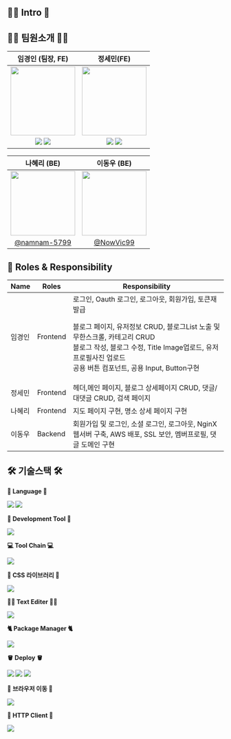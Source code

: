 <h2>🙇‍♂️ Intro 🙇‍</h2>

<h2>🙆🏻 팀원소개 🙆🏻</h2>

|임경인 (팀장, FE) |정세민(FE)
:-----------------------------:|:-----------------------------:|
|<img src='https://user-images.githubusercontent.com/99936345/226787861-b0558d67-6cf1-498e-baad-c8c73c86fd46.png' width='150' height='160'>|<img src='https://user-images.githubusercontent.com/99936345/226788150-15e5bd2d-bb82-42e6-ba7d-3f4270bdf8c3.png' width='150' height='160'/>
|<a href="https://velog.io/@limdumb"><img src="https://img.shields.io/badge/Velog-3DDC84?style=flat-square&logo=Blogger&logoColor=white"/></a> <a href="https://github.com/limdumb"><img src="https://img.shields.io/badge/GitHub-181717?style=flat-square&logo=github&logoColor=white"/></a>        |<a href="https://velog.io/@alsgood4007"><img src="https://img.shields.io/badge/Velog-3DDC84?style=flat-square&logo=Blogger&logoColor=white"/></a> <a href="https://github.com/MINSE97"><img src="https://img.shields.io/badge/GitHub-181717?style=flat-square&logo=github&logoColor=white"/></a>

|나혜리 (BE) |이동우 (BE)
:-----------------------------:|:-----------------------------:|
|<img src='https://user-images.githubusercontent.com/110949256/216306552-08216ae2-f54e-4f9a-87e9-f18340319e8f.png' width='150'>|<img src='https://user-images.githubusercontent.com/110949256/216305538-65463170-bdb3-40c0-a84c-542bd33e5862.png' width='150'/>|>|                  
|[@namnam-5799]() |[@NowVic99]() |

## :crown: Roles & Responsibility

| Name | Roles  | Responsibility |
---------------------------------|--------------------------------|--------------------------------|
|임경인| Frontend | 로그인, Oauth 로그인, 로그아웃, 회원가입, 토큰재발급<p>블로그 페이지, 유저정보 CRUD, 블로그List 노출 및 무한스크롤, 카테고리 CRUD<br>블로그 작성, 블로그 수정, Title Image업로드, 유저 프로필사진 업로드</br>공용 버튼 컴포넌트, 공용 Input, Button구현|
|정세민| Frontend | 헤더,메인 페이지, 블로그 상세페이지 CRUD, 댓글/대댓글 CRUD, 검색 페이지 |
|나혜리| Frontend | 지도 페이지 구현, 명소 상세 페이지 구현 |
|이동우| Backend  | 회원가입 및 로그인, 소셜 로그인, 로그아웃, NginX 웹서버 구축, AWS 배포, SSL 보안, 멤버프로필, 댓글 도메인 구현|

<h2>🛠️ 기술스택 🛠️</h2>
<strong>📖 Language 📖<strong>
<p>
<img src="https://img.shields.io/badge/JavaScript-F7DF1E?style=flat-square&logo=javascript&logoColor=white"/>
<img src="https://img.shields.io/badge/TypeScript-3178C6?style=flat-square&logo=typeScript&logoColor=white"/>
</p>

<strong>👔 Development Tool 👔<strong>
<p>
<img src="https://img.shields.io/badge/React-61DAFB?style=flat-square&logo=react&logoColor=white"/>
<p>

<strong>💻 Tool Chain 💻<strong>
<p>
<img src="https://img.shields.io/badge/Create React App-09D3AC?style=flat-square&logo=create react app&logoColor=white"/>
</p>

<strong>💅 CSS 라이브러리 💅<strong>
<p>
<img src="https://img.shields.io/badge/Styled Components-DB7093?style=flat-square&logo=styled-components&logoColor=white"/>
<p>

<strong>🧑‍💻 Text Editer 🧑‍💻<strong>
<p>
<img src="https://img.shields.io/badge/Toast UI-365789?style=flat-square&logo=&logoColor=white"/>
<p>

<strong>🐈 Package Manager 🐈<strong>
<p>
<img src="https://img.shields.io/badge/Yarn-2C8EBB?style=flat-square&logo=yarn&logoColor=white"/>
<p>

<strong>🪣 Deploy 🪣<strong>
<p>
<img src="https://img.shields.io/badge/GitHub-181717?style=flat-square&logo=github&logoColor=white"/>
<img src="https://img.shields.io/badge/GitHub Actions-2088FF?style=flat-square&logo=github actions&logoColor=white"/>
<img src="https://img.shields.io/badge/AWS S3-569A31?style=flat-square&logo=amazons3&logoColor=white"/>
<p>

<strong>🛫 브라우저 이동 🛫<strong>
<p>
<img src="https://img.shields.io/badge/React Route Dom-CA4245?style=flat-square&logo=react router&logoColor=white"/>
<p>

<strong>👾 HTTP Client 👾<strong>
<p>
<img src="https://img.shields.io/badge/Axios-5A29E4?style=flat-square&logo=axios&logoColor=white"/>
<p>
